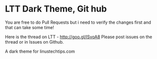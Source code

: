 LTT Dark Theme, Git hub
==============
You are free to do Pull Requests but i need to verify the changes first and that can take some time!

Here is the thread on LTT - http://goo.gl/ISvoA8
Please post issues on the thread or in Issues on Github.

A dark theme for linustechtips.com
